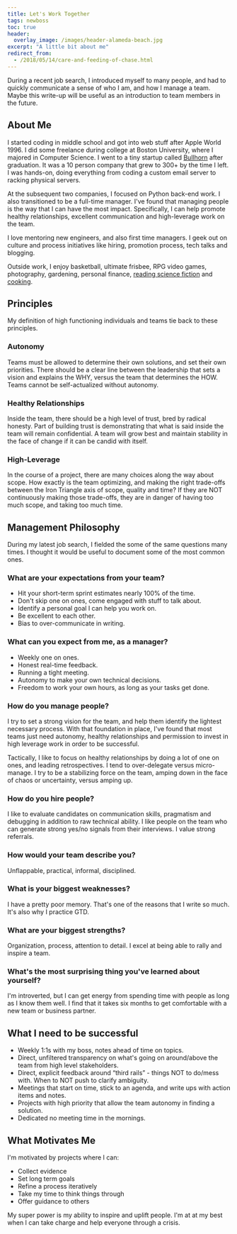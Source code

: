 ```yaml
---
title: Let's Work Together
tags: newboss
toc: true
header:
  overlay_image: /images/header-alameda-beach.jpg
excerpt: "A little bit about me"
redirect_from:
  - /2018/05/14/care-and-feeding-of-chase.html
---
```


During a recent job search, I introduced myself to many people, and had to
quickly communicate a sense of who I am, and how I manage a team. Maybe this
write-up will be useful as an introduction to team members in the future.

## About Me

I started coding in middle school and got into web stuff after Apple World 1996.
I did some freelance during college at Boston University, where I majored in
Computer Science. I went to a tiny startup called [Bullhorn](https://www.bullhorn.com/) after graduation. It
was a 10 person company that grew to 300+ by the time I left. I was hands-on,
doing everything from coding a custom email server to racking physical servers.

At the subsequent two companies, I focused on Python back-end work. I also
transitioned to be a full-time manager. I've found that managing people is the
way that I can have the most impact. Specifically, I can help promote healthy
relationships, excellent communication and high-leverage work on the team.

I love mentoring new engineers, and also first time managers. I geek out on
culture and process initiatives like hiring, promotion process, tech talks
and blogging.

Outside work, I enjoy basketball, ultimate frisbee, RPG video games,
photography, gardening, personal finance,
[reading science fiction](https://www.goodreads.com/user/show/9297327-chase-seibert)
and [cooking](https://www.dropbox.com/s/j16y65jm26780n8/cookbook.pdf?dl=0).

## Principles

My definition of high functioning individuals and teams tie back to these principles.

### Autonomy

Teams must be allowed to determine their own solutions, and set their own
priorities. There should be a clear line between the leadership that sets a
vision and explains the WHY, versus the team that determines the HOW. Teams
cannot be self-actualized without autonomy.

### Healthy Relationships

Inside the team, there should be a high level of trust, bred by radical
honesty. Part of building trust is demonstrating that what is said inside the
team will remain confidential. A team will grow best and maintain stability in
the face of change if it can be candid with itself.

### High-Leverage

In  the course of a project, there are many choices along the way about scope.
How exactly is the team optimizing, and making the right trade-offs between the
Iron Triangle axis of scope, quality and time? If they are NOT continuously making
those trade-offs, they are in danger of having too much scope, and taking too
much time.

## Management Philosophy

During my latest job search, I fielded the some of the same questions many times.
I thought it would be useful to document some of the most common ones.

### What are your expectations from your team?

- Hit your short-term sprint estimates nearly 100% of the time.
- Don't skip one on ones, come engaged with stuff to talk about.
- Identify a personal goal I can help you work on.
- Be excellent to each other.
- Bias to over-communicate in writing.

### What can you expect from me, as a manager?

- Weekly one on ones.
- Honest real-time feedback.
- Running a tight meeting.
- Autonomy to make your own technical decisions.
- Freedom to work your own hours, as long as your tasks get done.

### How do you manage people?

I try to set a strong vision for the team, and help them identify the lightest
necessary process. With that foundation in place, I've found that most teams
just need autonomy, healthy relationships and permission to invest in high
leverage work in order to be successful.

Tactically, I like to focus on healthy relationships by doing a lot of one on
ones, and leading retrospectives. I tend to over-delegate versus micro-manage.
I try to be a stabilizing force on the team, amping down in the face of chaos
or uncertainty, versus amping up.

### How do you hire people?

I like to evaluate candidates on communication skills, pragmatism and debugging
in addition to raw technical ability. I like people on the team who can generate
strong yes/no signals from their interviews. I value strong referrals.

### How would your team describe you?

Unflappable, practical, informal, disciplined.

### What is your biggest weaknesses?

I have a pretty poor memory. That's one of the reasons that I write so much.
It's also why I practice GTD.

### What are your biggest strengths?

Organization, process, attention to detail. I excel at being able to rally and
inspire a team.

### What's the most surprising thing you've learned about yourself?

I'm introverted, but I can get energy from spending time with people as long as
I know them well. I find that it takes six months to get comfortable with a new
team or business partner.

## What I need to be successful

- Weekly 1:1s with my boss, notes ahead of time on topics.
- Direct, unfiltered transparency on what's going on around/above the team from high level stakeholders.
- Direct, explicit feedback around “third rails” - things NOT to do/mess with. When to NOT push to clarify ambiguity.
- Meetings that start on time, stick to an agenda, and write ups with action items and notes.
- Projects with high priority that allow the team autonomy in finding a solution.
- Dedicated no meeting time in the mornings.

## What Motivates Me

I'm motivated by projects where I can:

- Collect evidence
- Set long term goals
- Refine a process iteratively
- Take my time to think things through
- Offer guidance to others

My super power is my ability to inspire and uplift people. I'm at at my best
when I can take charge and help everyone through a crisis.
